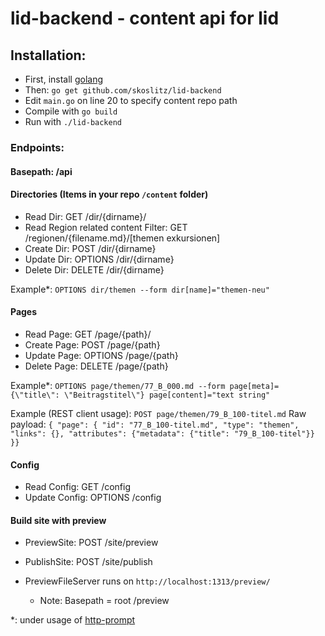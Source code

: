 # lid-backend - content api for lid

## Installation:

- First, install [golang](https://golang.org/doc/install#install)
- Then: `go get github.com/skoslitz/lid-backend`
- Edit `main.go` on line 20 to specify content repo path
- Compile with `go build`
- Run with `./lid-backend`

### Endpoints:

#### Basepath: /api

#### Directories (Items in your repo `/content` folder)
- Read Dir: GET /dir/{dirname}/
- Read Region related content Filter: GET /regionen/{filename.md}/[themen exkursionen]
- Create Dir: POST /dir/{dirname}
- Update Dir: OPTIONS /dir/{dirname}
- Delete Dir: DELETE /dir/{dirname}

Example*: `OPTIONS dir/themen --form dir[name]="themen-neu"`

#### Pages
- Read Page: GET /page/{path}/
- Create Page: POST /page/{path}
- Update Page: OPTIONS /page/{path}
- Delete Page: DELETE /page/{path}

Example*: `OPTIONS page/themen/77_B_000.md --form page[meta]={\"title\": \"Beitragstitel\"} page[content]="text string"`

Example (REST client usage):
`POST page/themen/79_B_100-titel.md`
Raw payload: 
`{ "page": { "id": "77_B_100-titel.md", "type": "themen", "links": {}, "attributes": {"metadata": {"title": "79_B_100-titel"}} }}`

#### Config
- Read Config: GET /config
- Update Config: OPTIONS /config

#### Build site with preview
- PreviewSite: POST /site/preview
- PublishSite: POST /site/publish

- PreviewFileServer runs on  `http://localhost:1313/preview/`
  - Note: Basepath = root /preview


*: under usage of [http-prompt](https://github.com/eliangcs/http-prompt)
